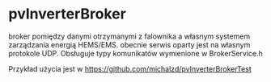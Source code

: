 # pvInverterBroker

broker pomiędzy danymi otrzymanymi z falownika a własnym systemem zarządzania energią HEMS/EMS.
obecnie serwis oparty jest na własnym protokole UDP. 
Obsługuje typy komunikatów wymienione w BrokerService.h
 
Przykład użycia jest w https://github.com/michalzd/pvInverterBrokerTest
